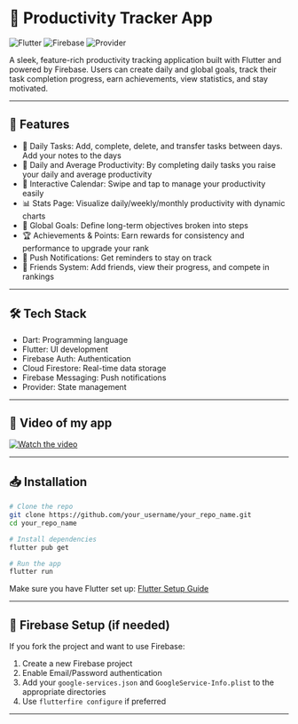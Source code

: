 # 📱 Productivity Tracker App

![Flutter](https://img.shields.io/badge/Flutter-3.19-blue?logo=flutter)
![Firebase](https://img.shields.io/badge/Firebase-integrated-yellow?logo=firebase)
![Provider](https://img.shields.io/badge/State%20Management-Provider-green)

A sleek, feature-rich productivity tracking application built with Flutter and powered by Firebase. Users can create daily and global goals, track their task completion progress, earn achievements, view statistics, and stay motivated.

---

## 🚀 Features

* 📆 Daily Tasks: Add, complete, delete, and transfer tasks between days. Add your notes to the days
* 📆 Daily and Average Productivity: By completing daily tasks you raise your daily and average productivity
* 📅 Interactive Calendar: Swipe and tap to manage your productivity easily
* 📊 Stats Page: Visualize daily/weekly/monthly productivity with dynamic charts
* 🧠 Global Goals: Define long-term objectives broken into steps
* 🏆 Achievements & Points: Earn rewards for consistency and performance to upgrade your rank
* 🔔 Push Notifications: Get reminders to stay on track
* 👥 Friends System: Add friends, view their progress, and compete in rankings

---

## 🛠 Tech Stack

* Dart: Programming language
* Flutter: UI development
* Firebase Auth: Authentication
* Cloud Firestore: Real-time data storage
* Firebase Messaging: Push notifications
* Provider: State management

---

## 🎥 Video of my app

[![Watch the video](https://img.youtube.com/vi/NtxZy95QCc4/0.jpg)](https://www.youtube.com/watch?v=NtxZy95QCc4)

---

## 📥 Installation

```bash
# Clone the repo
git clone https://github.com/your_username/your_repo_name.git
cd your_repo_name

# Install dependencies
flutter pub get

# Run the app
flutter run
```

Make sure you have Flutter set up: [Flutter Setup Guide](https://flutter.dev/docs/get-started/install)

---

## 🔐 Firebase Setup (if needed)

If you fork the project and want to use Firebase:

1. Create a new Firebase project
2. Enable Email/Password authentication
3. Add your `google-services.json` and `GoogleService-Info.plist` to the appropriate directories
4. Use `flutterfire configure` if preferred

---
